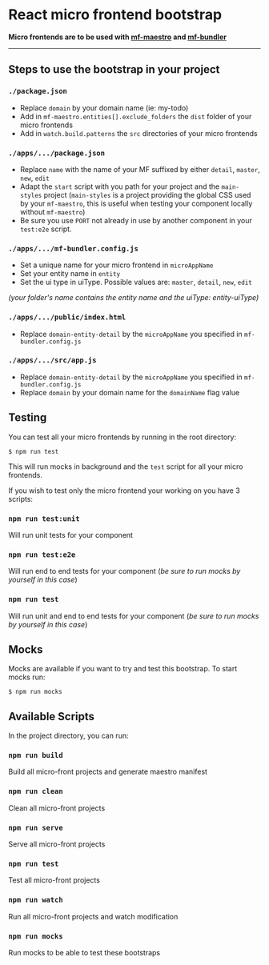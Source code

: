 # React micro frontend bootstrap

**Micro frontends are to be used with [mf-maestro](https://github.com/company-app/mf-maestro) and [mf-bundler](https://github.com/company-app/mf-bundler)**

---

## Steps to use the bootstrap in your project

### `./package.json`

- Replace `domain` by your domain name (ie: my-todo)
- Add in `mf-maestro.entities[].exclude_folders` the `dist` folder of your micro frontends
- Add in `watch.build.patterns` the `src` directories of your micro frontends

### `./apps/.../package.json`

- Replace `name` with the name of your MF suffixed by either `detail`, `master`, `new`, `edit`
- Adapt the `start` script with you path for your project and the `main-styles` project (`main-styles` is a project providing the global CSS used by your `mf-maestro`, this is useful when testing your component locally without `mf-maestro`)
- Be sure you use `PORT` not already in use by another component in your `test:e2e` script.

### `./apps/.../mf-bundler.config.js`

- Set a unique name for your micro frontend in `microAppName`
- Set your entity name in `entity`
- Set the ui type in uiType. Possible values are: `master`, `detail`, `new`, `edit`

_(your folder's name contains the entity name and the uiType: entity-uiType)_

### `./apps/.../public/index.html`

- Replace `domain-entity-detail` by the `microAppName` you specified in `mf-bundler.config.js`

### `./apps/.../src/app.js`

- Replace `domain-entity-detail` by the `microAppName` you specified in `mf-bundler.config.js`
- Replace `domain` by your domain name for the `domainName` flag value

## Testing

You can test all your micro frontends by running in the root directory:

```
$ npm run test
```

This will run mocks in background and the `test` script for all your micro frontends.

If you wish to test only the micro frontend your working on you have 3 scripts:

### `npm run test:unit`

Will run unit tests for your component

### `npm run test:e2e`

Will run end to end tests for your component (_be sure to run mocks by yourself in this case_)

### `npm run test`

Will run unit and end to end tests for your component (_be sure to run mocks by yourself in this case_)

## Mocks

Mocks are available if you want to try and test this bootstrap.
To start mocks run:

```
$ npm run mocks
```

## Available Scripts

In the project directory, you can run:

### `npm run build`

Build all micro-front projects and generate maestro manifest

### `npm run clean`

Clean all micro-front projects

### `npm run serve`

Serve all micro-front projects

### `npm run test`

Test all micro-front projects

### `npm run watch`

Run all micro-front projects and watch modification

### `npm run mocks`

Run mocks to be able to test these bootstraps
